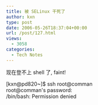 ```yaml
---
title: 被 SELinux 干死了
author: kxn
type: post
date: 2006-05-26T18:37:04+00:00
url: /post/127.html
views:
  - 3058
categories:
  - Tech Notes
---
```


现在登不上 shell 了, faint!

[kxn@pd820~]$ ssh root@comman  
root@comman's password:  
/bin/bash: Permission denied
